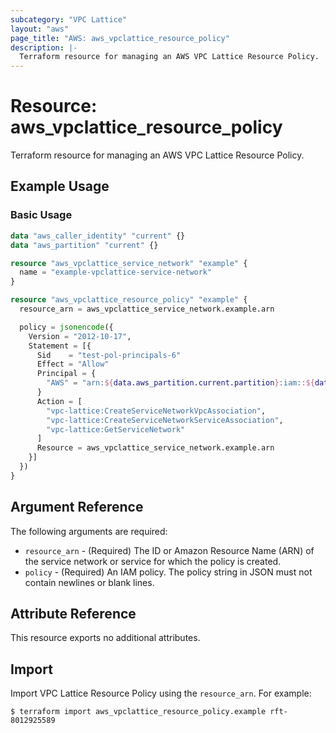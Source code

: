 ```yaml
---
subcategory: "VPC Lattice"
layout: "aws"
page_title: "AWS: aws_vpclattice_resource_policy"
description: |-
  Terraform resource for managing an AWS VPC Lattice Resource Policy.
---
```


# Resource: aws_vpclattice_resource_policy

Terraform resource for managing an AWS VPC Lattice Resource Policy.

## Example Usage

### Basic Usage

```terraform
data "aws_caller_identity" "current" {}
data "aws_partition" "current" {}

resource "aws_vpclattice_service_network" "example" {
  name = "example-vpclattice-service-network"
}

resource "aws_vpclattice_resource_policy" "example" {
  resource_arn = aws_vpclattice_service_network.example.arn

  policy = jsonencode({
    Version = "2012-10-17",
    Statement = [{
      Sid    = "test-pol-principals-6"
      Effect = "Allow"
      Principal = {
        "AWS" = "arn:${data.aws_partition.current.partition}:iam::${data.aws_caller_identity.current.account_id}:root"
      }
      Action = [
        "vpc-lattice:CreateServiceNetworkVpcAssociation",
        "vpc-lattice:CreateServiceNetworkServiceAssociation",
        "vpc-lattice:GetServiceNetwork"
      ]
      Resource = aws_vpclattice_service_network.example.arn
    }]
  })
}
```

## Argument Reference

The following arguments are required:

* `resource_arn` - (Required) The ID or Amazon Resource Name (ARN) of the service network or service for which the policy is created.
* `policy` - (Required) An IAM policy. The policy string in JSON must not contain newlines or blank lines.

## Attribute Reference

This resource exports no additional attributes.

## Import

Import VPC Lattice Resource Policy using the `resource_arn`. For example:

```
$ terraform import aws_vpclattice_resource_policy.example rft-8012925589
```
